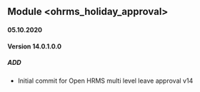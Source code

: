 ## Module <ohrms_holiday_approval>

#### 05.10.2020
#### Version 14.0.1.0.0
##### ADD
- Initial commit for Open HRMS multi level leave approval v14
